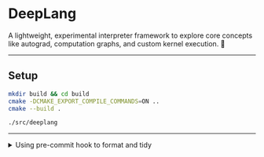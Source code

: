 # DeepLang

<!-- ![work in progress](./assets/work-in-progress.jpg) -->

A lightweight, experimental interpreter framework to explore core concepts like autograd, computation graphs, and custom kernel execution. 🚀

---

## Setup

```bash
mkdir build && cd build
cmake -DCMAKE_EXPORT_COMPILE_COMMANDS=ON ..
cmake --build .

./src/deeplang
```

---

<details>
  <summary>Using pre-commit hook to format and tidy</summary>

- `lint-code.sh` file contains the code to format and tidy the code.
- `.git/hooks/pre-commit` file contains the code to run the script.

```bash
# .git/hooks/pre-commit

#!/bin/bash

# run lint-code.sh
sh lint-code.sh

echo "Pre-commit checks complete."
```

</details>
